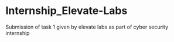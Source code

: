 # Internship_Elevate-Labs
Submission of task 1 given by elevate labs as part of cyber security internship
